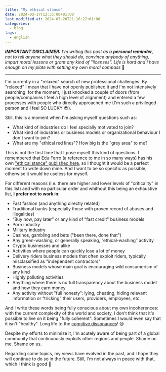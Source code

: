 ```yaml
---
title: "My ethical stance"
date: 2024-03-17T12:35:00+01:00
last_modified_at: 2024-03-20T21:16:27+01:00
categories:
  - blog
tags:
  - english
---
```


_**IMPORTANT DISCLAIMER:** I'm writing this post as a **personal reminder**, not to tell anyone what they should do, convince anybody of anything, impart moral lessons or grant any kind of "licenses". Life is hard and I have enough on my plate with setting my own moral compass_ 🙏

------------------

I'm currently in a "relaxed" search of new professional challenges. By "relaxed" I mean that I have not openly published it and I'm not intensively searching: for the moment, I just knocked a couple of doors (from people/companies I feel a high level of alignment) and entered a few processes with people who directly approached me (I'm such a privileged person and I feel SO LUCKY 😍).

Still, this is a moment when I'm asking myself questions such as:
- What kind of industries do I feel specially motivated to join?
- What kind of industries or business models or organizational behaviour I don't want to join?
- What are my "ethical red lines"? How big is the "grey area" to me?

This is not the first time that I pose myself this kind of questions. I remembered that Edu Ferro (a reference to me in so many ways) has his own ["ethical stance" published here](https://www.eferro.net/p/to-be-happy-and-make-those-around-me.html), so I thought it would be a perfect moment to write down mine. And I want to be so specific as possible; otherwise it would be useless for myself.

For different reasons (i.e. there are higher and lower levels of "criticality" in this list) and with no particular order and whithout this being an exhaustive list, **I prefer not to work in**:

- Fast fashion (and anything directly related)
- Traditional banks (especially those with proven record of abuses and illegalities)
- “Buy now, pay later” or any kind of "fast credit" business models
- Porn industry
- Military industry
- Casinos, gambling and bets ("been there, done that")
- Any green-washing, or generally speaking, “ethical-washing” activity
- Crypto businesses and alike
- Activities where people can quickly lose a lot of money
- Delivery riders business models that often exploit riders, typically misclassified as "independent contractors"
- Business models whose main goal is encouraging wild consumerism of any kind
- Highly polluting activities
- Anything where there is no full transparency about the business model and how they earn money
- Any activity without "full honesty": lying, cheating, hiding relevant information or “tricking” their users, providers, employees, etc.


And I write these words being fully conscious about my own incoherences: with the current complexity of the world and society, I don't think that it's possible to live on it being "fully coherent". Sometimes I would even say that it isn't "healthy". Long life to the [cognitive dissonances](https://en.wikipedia.org/wiki/Cognitive_dissonance)! 😆

Despite my efforts to minimize it, I'm acutely aware of being part of a global community that continuously exploits other regions and people. Shame on me. Shame on us.

Regarding some topics, my views have evolved in the past, and I hope they will continue to do so in the future. Still, I'm not always in peace with that, which I think is good 🙏